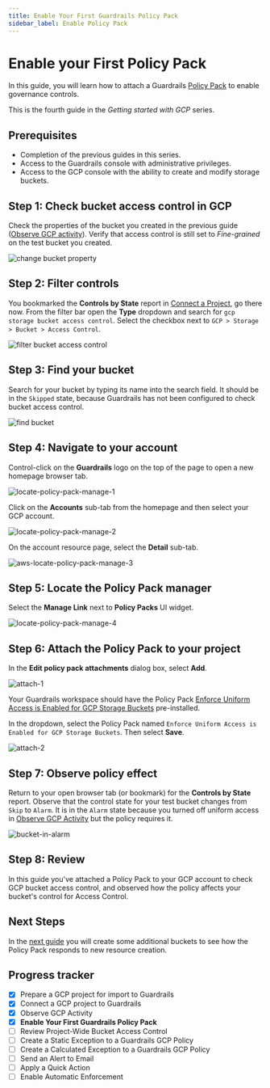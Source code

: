```yaml
---
title: Enable Your First Guardrails Policy Pack
sidebar_label: Enable Policy Pack
---
```



# Enable your First Policy Pack

In this guide, you will learn how to attach a Guardrails [Policy Pack](/guardrails/docs/guides/configuring-guardrails/policy-packs) to enable governance controls.

This is the fourth guide in the *Getting started with GCP* series.

## Prerequisites

- Completion of the previous guides in this series.
- Access to the Guardrails console with administrative privileges.
- Access to the GCP console with the ability to create and modify storage buckets.

## Step 1: Check bucket access control in GCP

Check the properties of the bucket you created in the previous guide ([Observe GCP activity](/guardrails/docs/getting-started/getting-started-gcp/observe-gcp-activity)). Verify that access control is still set to *Fine-grained* on the test bucket you created.

<p><img alt="change bucket property" src="/images/docs/guardrails/getting-started/getting-started-gcp/observe-gcp-activity/change-bucket-property.png"/></p>

## Step 2: Filter controls

You bookmarked the **Controls by State** report in [Connect a Project](/guardrails/docs/getting-started/getting-started-gcp/observe-gcp-activity), go there now. From the filter bar open the **Type** dropdown and search for `gcp storage bucket access control`. Select the checkbox next to `GCP > Storage > Bucket > Access Control`. 

<p><img alt="filter bucket access control" src="/images/docs/guardrails/getting-started/getting-started-gcp/enable-policy-pack/filter-bucket-access-control.png"/></p>  

## Step 3: Find your bucket

Search for your bucket by typing its name into the search field. It should be in the `Skipped` state, because Guardrails has not been configured to check bucket access control.

<p><img alt="find bucket" src="/images/docs/guardrails/getting-started/getting-started-gcp/enable-policy-pack/find-bucket.png"/></p>

## Step 4: Navigate to your account

Control-click on the **Guardrails** logo on the top of the page to open a new homepage browser tab.

<p><img alt="locate-policy-pack-manage-1" src="/images/docs/guardrails/getting-started/getting-started-gcp/enable-policy-pack/navigate-1.png"/></p>

Click on the **Accounts** sub-tab from the homepage and then select your GCP account.

<p><img alt="locate-policy-pack-manage-2" src="/images/docs/guardrails/getting-started/getting-started-gcp/enable-policy-pack/navigate-2.png"/></p>

On the account resource page, select the **Detail** sub-tab.

<p><img alt="aws-locate-policy-pack-manage-3" src="/images/docs/guardrails/getting-started/getting-started-gcp/enable-policy-pack/navigate-3.png"/></p>


## Step 5: Locate the Policy Pack manager

Select the **Manage Link** next to **Policy Packs** UI widget.

<p><img alt="locate-policy-pack-manage-4" src="/images/docs/guardrails/getting-started/getting-started-gcp/enable-policy-pack/navigate-4.png"/></p>


## Step 6: Attach the Policy Pack to your project

In the **Edit policy pack attachments** dialog box, select **Add**.

<p><img alt="attach-1" src="/images/docs/guardrails/getting-started/getting-started-gcp/enable-policy-pack/attach-1.png"/></p>


Your Guardrails workspace should have the Policy Pack [Enforce Uniform Access is Enabled for GCP Storage Buckets](https://hub.guardrails.turbot.com/policy-packs/gcp_storage_enforce_uniform_access_on_buckets) pre-installed.

In the dropdown, select the Policy Pack named `Enforce Uniform Access is Enabled for GCP Storage Buckets`. Then select **Save**.

<p><img alt="attach-2" src="/images/docs/guardrails/getting-started/getting-started-gcp/enable-policy-pack/attach-2.png"/></p>


## Step 7: Observe policy effect

Return to your open browser tab (or bookmark) for the **Controls by State** report. Observe that the control state for your test bucket changes from `Skip` to `Alarm`. It is in the `Alarm` state because you turned off uniform access in [Observe GCP Activity](/guardrails/docs/getting-started/getting-started-gcp/observe-gcp-activity) but the policy requires it.

<p><img alt="bucket-in-alarm" src="/images/docs/guardrails/getting-started/getting-started-gcp/enable-policy-pack/bucket-in-alarm.png"/></p>

## Step 8: Review

In this guide you've attached a Policy Pack to your GCP account to check GCP bucket access control, and observed how the policy affects your bucket's control for Access Control.

## Next Steps

In the [next guide](/guardrails/docs/getting-started/getting-started-gcp/review-project-wide) you will create some additional buckets to see how the Policy Pack responds to new resource creation.
  

## Progress tracker

- [x] Prepare a GCP project for import to Guardrails
- [x] Connect a GCP project to Guardrails
- [x] Observe GCP Activity
- [x] **Enable Your First Guardrails Policy Pack**
- [ ] Review Project-Wide Bucket Access Control
- [ ] Create a Static Exception to a Guardrails GCP Policy
- [ ] Create a Calculated Exception to a Guardrails GCP Policy
- [ ] Send an Alert to Email
- [ ] Apply a Quick Action
- [ ] Enable Automatic Enforcement
